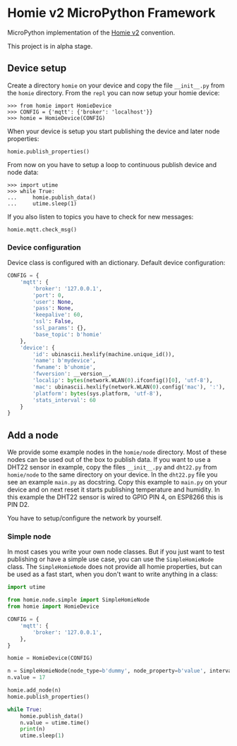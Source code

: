 # Homie v2 MicroPython Framework

MicroPython implementation of the [Homie v2](https://github.com/marvinroger/homie) convention.

This project is in alpha stage.


## Device setup

Create a directory `homie` on your device and copy the file `__init__.py` from the `homie` directory. From the `repl` you can now setup your homie device:

```
>>> from homie import HomieDevice
>>> CONFIG = {'mqtt': {'broker': 'localhost'}}
>>> homie = HomieDevice(CONFIG)
```

When your device is setup you start publishing the device and later node properties:

```
homie.publish_properties()
```

From now on you have to setup a loop to continuous publish device and node data:

```
>>> import utime
>>> while True:
...     homie.publish_data()
...     utime.sleep(1)
```

If you also listen to topics you have to check for new messages:

```
homie.mqtt.check_msg()
```


### Device configuration

Device class is configured with an dictionary. Default device configuration:

```python
CONFIG = {
    'mqtt': {
        'broker': '127.0.0.1',
        'port': 0,
        'user': None,
        'pass': None,
        'keepalive': 60,
        'ssl': False,
        'ssl_params': {},
        'base_topic': b'homie'
    },
    'device': {
        'id': ubinascii.hexlify(machine.unique_id()),
        'name': b'mydevice',
        'fwname': b'uhomie',
        'fwversion': __version__,
        'localip': bytes(network.WLAN(0).ifconfig()[0], 'utf-8'),
        'mac': ubinascii.hexlify(network.WLAN(0).config('mac'), ':'),
        'platform': bytes(sys.platform, 'utf-8'),
        'stats_interval': 60
    }
}
```


## Add a node

We provide some example nodes in the `homie/node` directory. Most of these nodes can be used out of the box to publish data. If you want to use a DHT22 sensor in example, copy the files `__init__.py` and `dht22.py` from `homie/node` to the same directory on your device. In the `dht22.py` file you see an example `main.py` as docstring. Copy this example to `main.py` on your device and on next reset it starts publishing temperature and humidity. In this example the DHT22 sensor is wired to GPIO PIN 4, on ESP8266 this is PIN D2.

You have to setup/configure the network by yourself.


### Simple node

In most cases you write your own node classes. But if you just want to test publishing or have a simple use case, you can use the `SimpleHomieNode` class. The `SimpleHomieNode` does not provide all homie properties, but can be used as a fast start, when you don't want to write anything in a class:

```python
import utime

from homie.node.simple import SimpleHomieNode
from homie import HomieDevice

CONFIG = {
    'mqtt': {
        'broker': '127.0.0.1',
    },
}

homie = HomieDevice(CONFIG)

n = SimpleHomieNode(node_type=b'dummy', node_property=b'value', interval=5)
n.value = 17

homie.add_node(n)
homie.publish_properties()

while True:
    homie.publish_data()
    n.value = utime.time()
    print(n)
    utime.sleep(1)
```
